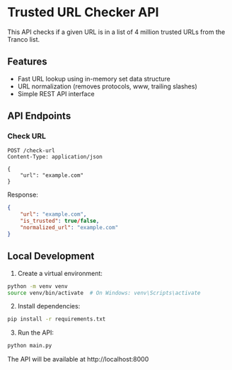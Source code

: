 # Trusted URL Checker API

This API checks if a given URL is in a list of 4 million trusted URLs from the Tranco list.

## Features

- Fast URL lookup using in-memory set data structure
- URL normalization (removes protocols, www, trailing slashes)
- Simple REST API interface

## API Endpoints

### Check URL
```
POST /check-url
Content-Type: application/json

{
    "url": "example.com"
}
```

Response:
```json
{
    "url": "example.com",
    "is_trusted": true/false,
    "normalized_url": "example.com"
}
```

## Local Development

1. Create a virtual environment:
```bash
python -m venv venv
source venv/bin/activate  # On Windows: venv\Scripts\activate
```

2. Install dependencies:
```bash
pip install -r requirements.txt
```

3. Run the API:
```bash
python main.py
```

The API will be available at http://localhost:8000 